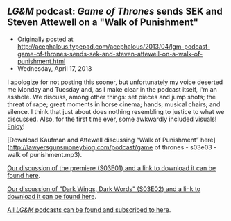 ## <em>LG&M</em> podcast: <em>Game of Thrones</em> sends SEK and Steven Attewell on a "Walk of Punishment"

 * Originally posted at http://acephalous.typepad.com/acephalous/2013/04/lgm-podcast-game-of-thrones-sends-sek-and-steven-attewell-on-a-walk-of-punishment.html
 * Wednesday, April 17, 2013



I apologize for not posting this sooner, but unfortunately my voice deserted me Monday and Tuesday and, as I make clear in the podcast itself, I'm an asshole. We discuss, among other things: set pieces and jump shots; the threat of rape; great moments in horse cinema; hands; musical chairs; and silence. I think that just about does nothing resembling to justice to what we discussed. Also, for the first time ever, some awkwardly included visuals! [Enjoy](http://youtu.be/2DRlTo5Hf5Y)!





[Download Kaufman and Attewell discussing “Walk of Punishment” here](http://lawyersgunsmoneyblog.com/podcast/game of thrones - s03e03 - walk of punishment.mp3).

[Our discussion of the premiere (S03E01) and a link to download it can be found here](http://www.lawyersgunsmoneyblog.com/2013/04/lgm-podcast-sek-and-steven-attewell-on-valar-dohaeris-the-season-premier-of-game-of-thrones).

[Our discussion of "Dark Wings, Dark Words" (S03E02) and a link to download it can be found here](http://www.lawyersgunsmoneyblog.com/2013/04/sek-and-attewell-lgm-podcast-style-on-game-of-thrones-dark-wings-dark-words-s03e02).

[All _LG&M_ podcasts can be found and subscribed to here](http://www.lawyersgunsmoneyblog.com/category/podcast/).

		
